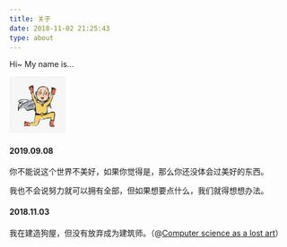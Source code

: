 ```yaml
---
title: 关于
date: 2018-11-02 21:25:43
type: about
---
```


Hi~ My name is...

<img src="avatar.jpg" width="20%" height="20%" style="margin-left:0; box-shadow: 0 0 0px #fff;">

#### 2019.09.08

你不能说这个世界不美好，如果你觉得是，那么你还没体会过美好的东西。

我也不会说努力就可以拥有全部，但如果想要点什么，我们就得想想办法。

#### 2018.11.03

我在建造狗屋，但没有放弃成为建筑师。（@[Computer science as a lost art](http://rubyhacker.com/blog2/20150917.html)）
